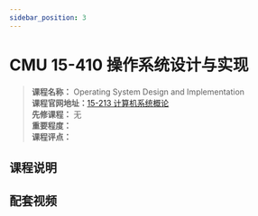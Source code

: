```yaml
---
sidebar_position: 3
---
```


# CMU 15-410 操作系统设计与实现

>**课程名称：** Operating System Design and Implementation   
**课程官网地址：**[15-213 计算机系统概论](https://hackway.org/docs/cs/sophomore/system/cs15213)     
**先修课程：** 无  
**重要程度：**     
**课程评点：** 

## 课程说明



## 配套视频





